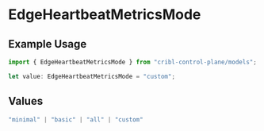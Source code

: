 # EdgeHeartbeatMetricsMode

## Example Usage

```typescript
import { EdgeHeartbeatMetricsMode } from "cribl-control-plane/models";

let value: EdgeHeartbeatMetricsMode = "custom";
```

## Values

```typescript
"minimal" | "basic" | "all" | "custom"
```